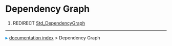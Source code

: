 # Dependency Graph
1.  REDIRECT [Std_DependencyGraph](Std_DependencyGraph.md)



---
![](images/Right_arrow.png) [documentation index](../README.md) > Dependency Graph
